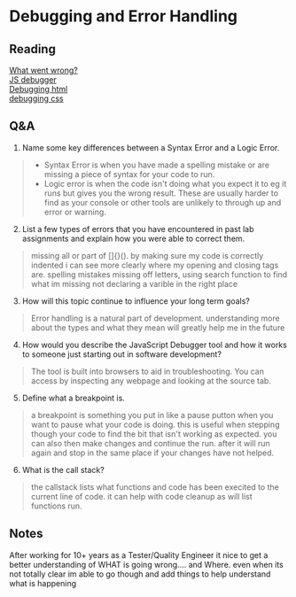 # Debugging and Error Handling

## Reading
[What went wrong?](https://developer.mozilla.org/en-US/docs/Learn/JavaScript/First_steps/What_went_wrong)   
[JS debugger](https://developer.mozilla.org/en-US/docs/Learn/Common_questions/What_are_browser_developer_tools#the_javascript_debugger)      
[Debugging html](https://developer.mozilla.org/en-US/docs/Learn/HTML/Introduction_to_HTML/Debugging_HTML)   
[debugging css](https://developer.mozilla.org/en-US/docs/Learn/CSS/Building_blocks/Debugging_CSS)

## Q&A
1. Name some key differences between a Syntax Error and a Logic Error.
> - Syntax Error is when you have made a spelling mistake or are missing a piece of syntax for your code to run.
> - Logic error is when the code isn't doing what you expect it to eg it runs but gives you the wrong result. These are usually harder to find as your console or other tools are unlikely to through up and error or warning.
2. List a few types of errors that you have encountered in past lab assignments and explain how you were able to correct them.
> missing all or part of []{}(). by making sure my code is correctly indented i can see more clearly where my opening and closing tags are.
> spelling mistakes missing off letters, using search function to find what im missing
> not declaring a varible in the right place
3. How will this topic continue to influence your long term goals?
> Error handling is a natural part of development. understanding more about the types and what they mean will greatly help me in the future
4. How would you describe the JavaScript Debugger tool and how it works to someone just starting out in software development?
> The tool is built into browsers to aid in troubleshooting. You can access by inspecting any webpage and looking at the source tab.
5. Define what a breakpoint is.
> a breakpoint is something you put in like a pause putton when you want to pause what your code is doing. this is useful when stepping though your code to find the bit that isn't working as expected. you can also then make changes and continue the run. after it will run again and stop in the same place if your changes have not helped.
6. What is the call stack?
> the callstack lists what functions and code has been execited to the current line of code. it can help with code cleanup as will list functions run.
## Notes
After working for 10+ years as a Tester/Quality Engineer it nice to get a better understanding of WHAT is going wrong.... and Where. even when its not totally clear im able to go though and add things to help understand what is happening